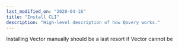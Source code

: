 ```yaml
---
last_modified_on: "2020-04-16"
title: "Install CLI"
description: "High-level description of how Qovery works."
---
```

Installing Vector manually should be a last resort if Vector cannot be



